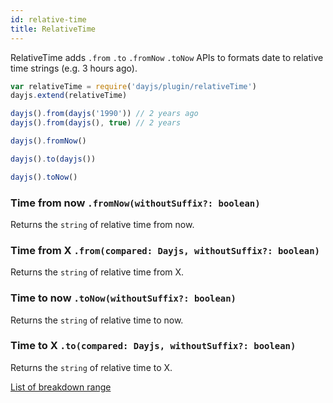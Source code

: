 ```yaml
---
id: relative-time
title: RelativeTime
---
```

RelativeTime adds `.from` `.to` `.fromNow` `.toNow` APIs to formats date to relative time strings (e.g. 3 hours ago).

```javascript
var relativeTime = require('dayjs/plugin/relativeTime')
dayjs.extend(relativeTime)

dayjs().from(dayjs('1990')) // 2 years ago
dayjs().from(dayjs(), true) // 2 years

dayjs().fromNow()

dayjs().to(dayjs())

dayjs().toNow()
```

### Time from now `.fromNow(withoutSuffix?: boolean)`

Returns the `string` of relative time from now.

### Time from X `.from(compared: Dayjs, withoutSuffix?: boolean)`

Returns the `string` of relative time from X.

### Time to now `.toNow(withoutSuffix?: boolean)`

Returns the `string` of relative time to now.

### Time to X `.to(compared: Dayjs, withoutSuffix?: boolean)`

Returns the `string` of relative time to X.

[List of breakdown range](../display/from-now#list-of-breakdown-range)
